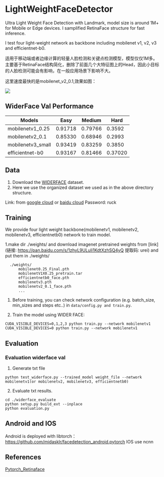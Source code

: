 # LightWeightFaceDetector
Ultra Light Weight Face Detection with Landmark, model size  is around 1M+ for Mobile or Edge devices. I samplified  RetinaFace structure for fast inference.

I test four light-weight network as backbone including mobilenet v1, v2, v3 and efficientnet-b0.

适用于移动端或者边缘计算的轻量人脸检测和关键点检测模型，模型仅仅1M多。主要基于RetinaFace结构简化，删除了前面几个大特征图上的Head，因此小目标的人脸检测可能会有影响，在一般应用场景下影响不大。

这里速度最快的是mobilenet_v2_0.1,效果如图：

![](./images/mobilenetv22222.jpg)

## WiderFace Val Performance

| Models            | Easy    | Medium  | Hard    |
| ----------------- | ------- | ------- | ------- |
| mobilenetv1_0.25  | 0.91718 | 0.79766 | 0.3592  |
| mobilenetv2_0.1   | 0.85330 | 0.68946 | 0.2993  |
| mobilenetv3_small | 0.93419 | 0.83259 | 0.3850  |
| efficientnet-b0   | 0.93167 | 0.81466 | 0.37020 |

## Data

1. Download the [WIDERFACE](http://shuoyang1213.me/WIDERFACE/WiderFace_Results.html) dataset.
2. Here we use the organized dataset we used as in the above directory structure.

Link: from [google cloud](https://drive.google.com/open?id=11UGV3nbVv1x9IC--_tK3Uxf7hA6rlbsS) or [baidu cloud](https://pan.baidu.com/s/1jIp9t30oYivrAvrgUgIoLQ) Password: ruck

## Training

We provide four light weight backbone(mobilenetv1, mobilenetv2, mobilenetv3, efficientnetb0) network to train model.

1.make dir ./weights/ and download imagenet pretrained weights from [link](链接: https://pan.baidu.com/s/1zhyL9ULuIi1KdtXzhSQ4yQ 提取码: urei) and put them in ./weights/

```Shell
  ./weights/
      mobilenet0.25_Final.pth
      mobilenetV1X0.25_pretrain.tar
      efficientnetb0_face.pth
      mobilenetv3.pth
      mobilenetv2_0.1_face.pth
      ...
```

1. Before training, you can check network configuration (e.g. batch_size, min_sizes and steps etc..) in ``data/config.py and train.py``.

2. Train the model using WIDER FACE:

  ```Shell
  CUDA_VISIBLE_DEVICES=0,1,2,3 python train.py --network mobilenetv1
  CUDA_VISIBLE_DEVICES=0 python train.py --network mobilenetv1
  ```


## Evaluation

### Evaluation widerface val

1. Generate txt file

```Shell
python test_widerface.py --trained_model weight_file --network mobilenetv1(or mobilenetv2, mobilenetv3, efficientnetb0)
```

2. Evaluate txt results. 

```Shell
cd ./widerface_evaluate
python setup.py build_ext --inplace
python evaluation.py
```
## Android and IOS
Android is deployed with libtorch：https://github.com/midasklr/facedetection_android.pytorch
IOS use ncnn
## References

[Pytorch_Retinaface](https://github.com/biubug6/Pytorch_Retinaface)

